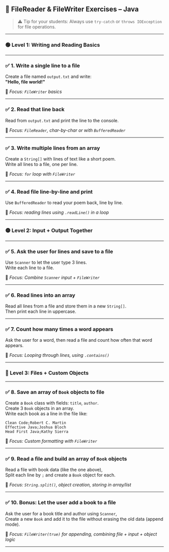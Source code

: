## 📄 **FileReader & FileWriter Exercises – Java**

> ⚠️ Tip for your students: Always use `try-catch` or `throws IOException` for file operations.

---

### 🟢 **Level 1: Writing and Reading Basics**

---

### ✅ **1. Write a single line to a file**
Create a file named `output.txt` and write:  
**"Hello, file world!"**

🧠 *Focus: `FileWriter` basics*

---

### ✅ **2. Read that line back**
Read from `output.txt` and print the line to the console.

🧠 *Focus: `FileReader`, char-by-char or with `BufferedReader`*

---

### ✅ **3. Write multiple lines from an array**
Create a `String[]` with lines of text like a short poem.  
Write all lines to a file, one per line.

🧠 *Focus: `for` loop with `FileWriter`*

---

### ✅ **4. Read file line-by-line and print**
Use `BufferedReader` to read your poem back, line by line.

🧠 *Focus: reading lines using `.readLine()` in a loop*

---

### 🟡 **Level 2: Input + Output Together**

---

### ✅ **5. Ask the user for lines and save to a file**
Use `Scanner` to let the user type 3 lines.  
Write each line to a file.

🧠 *Focus: Combine `Scanner` input + `FileWriter`*

---

### ✅ **6. Read lines into an array**
Read all lines from a file and store them in a new `String[]`.  
Then print each line in uppercase.


---

### ✅ **7. Count how many times a word appears**
Ask the user for a word, then read a file and count how often that word appears.

🧠 *Focus: Looping through lines, using `.contains()`*

---

### 🔵 **Level 3: Files + Custom Objects**

---

### ✅ **8. Save an array of `Book` objects to file**
Create a `Book` class with fields: `title`, `author`.  
Create 3 `Book` objects in an array.  
Write each book as a line in the file like:

```
Clean Code;Robert C. Martin
Effective Java;Joshua Bloch
Head First Java;Kathy Sierra
```

🧠 *Focus: Custom formatting with `FileWriter`*

---

### ✅ **9. Read a file and build an array of `Book` objects**
Read a file with book data (like the one above),  
Split each line by `;` and create a `Book` object for each.

🧠 *Focus: `String.split()`, object creation, storing in array/list*

---

### ✅ **10. Bonus: Let the user add a book to a file**
Ask the user for a book title and author using `Scanner`,  
Create a new `Book` and add it to the file without erasing the old data (append mode).

🧠 *Focus: `FileWriter(true)` for appending, combining file + input + object logic*

---


